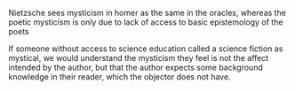 
Nietzsche sees mysticism in homer as the same in the oracles, whereas the poetic mysticism is only due to lack of access to basic epistemology of the poets

If someone without access to science education called a science fiction as mystical, we would understand the mysticism they feel is not the affect intended by the author, but that the author expects some background knowledge in their reader, which the objector does not have.

